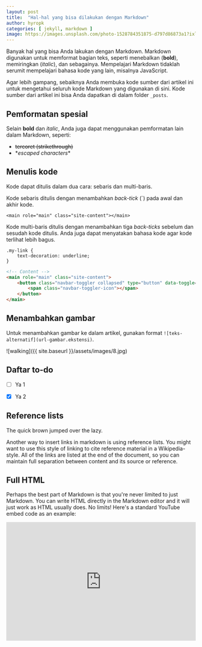```yaml
---
layout: post
title:  "Hal-hal yang bisa dilakukan dengan Markdown"
author: hyropk
categories: [ jekyll, markdown ]
image: https://images.unsplash.com/photo-1528784351875-d797d86873a1?ixlib=rb-1.2.1&auto=format&fit=crop&w=750&q=80
---
```


Banyak hal yang bisa Anda lakukan dengan Markdown. Markdown digunakan untuk memformat bagian teks, seperti menebalkan (**bold**), memiringkan (_italic_), dan sebagainya. Mempelajari Markdown tidaklah serumit mempelajari bahasa kode yang lain, misalnya JavaScript. 

Agar lebih gampang, sebaiknya Anda membuka kode sumber dari artikel ini untuk mengetahui seluruh kode Markdown yang digunakan di sini. Kode sumber dari artikel ini bisa Anda dapatkan di dalam folder `_posts`.


## Pemformatan spesial

Selain **bold** dan _italic_, Anda juga dapat menggunakan pemformatan lain dalam Markdown, seperti:

+ ~~tercoret (strikethrough)~~
+ \*_escaped characters_\*


## Menulis kode

Kode dapat ditulis dalam dua cara: sebaris dan multi-baris.

Kode sebaris ditulis dengan menambahkan _back-tick_ (\`) pada awal dan akhir kode.

`<main role="main" class="site-content"></main>`

Kode multi-baris ditulis dengan menambahkan tiga _back-ticks_ sebelum dan sesudah kode ditulis. Anda juga dapat menyatakan bahasa kode agar kode terlihat lebih bagus.

```
.my-link {
    text-decoration: underline;
}
```

```html
<!-- Content -->
<main role="main" class="site-content">
    <button class="navbar-toggler collapsed" type="button" data-toggle="collapse" data-target="#navbarColor02" aria-controls="navbarColor02" aria-expanded="false" aria-label="Toggle navigation">
        <span class="navbar-toggler-icon"></span>
    </button>
</main>
```

## Menambahkan gambar

Untuk menambahkan gambar ke dalam artikel, gunakan format `![teks-alternatif](url-gambar.ekstensi)`.

![walking]({{ site.baseurl }}/assets/images/8.jpg)

## Daftar to-do

- [ ]  Ya 1

- [x]  Ya 2

## Reference lists

The quick brown jumped over the lazy.

Another way to insert links in markdown is using reference lists. You might want to use this style of linking to cite reference material in a Wikipedia-style. All of the links are listed at the end of the document, so you can maintain full separation between content and its source or reference.

## Full HTML

Perhaps the best part of Markdown is that you're never limited to just Markdown. You can write HTML directly in the Markdown editor and it will just work as HTML usually does. No limits! Here's a standard YouTube embed code as an example:

<p><iframe style="width:100%;" height="315" src="https://www.youtube.com/embed/aShSUqSbhss?rel=0&amp;showinfo=0" frameborder="0" allowfullscreen></iframe></p>
